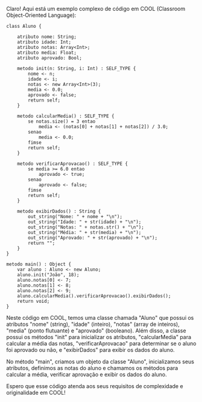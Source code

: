 Claro! Aqui está um exemplo complexo de código em COOL (Classroom Object-Oriented Language):

```cool
class Aluno {

    atributo nome: String;
    atributo idade: Int;
    atributo notas: Array<Int>;
    atributo media: Float;
    atributo aprovado: Bool;

    metodo init(n: String, i: Int) : SELF_TYPE {
        nome <- n;
        idade <- i;
        notas <- new Array<Int>(3);
        media <- 0.0;
        aprovado <- false;
        return self;
    }

    metodo calcularMedia() : SELF_TYPE {
        se notas.size() = 3 entao
            media <- (notas[0] + notas[1] + notas[2]) / 3.0;
        senao
            media <- 0.0;
        fimse
        return self;
    }

    metodo verificarAprovacao() : SELF_TYPE {
        se media >= 6.0 entao
            aprovado <- true;
        senao
            aprovado <- false;
        fimse
        return self;
    }

    metodo exibirDados() : String {
        out_string("Nome: " + nome + "\n");
        out_string("Idade: " + str(idade) + "\n");
        out_string("Notas: " + notas.str() + "\n");
        out_string("Média: " + str(media) + "\n");
        out_string("Aprovado: " + str(aprovado) + "\n");
        return "";
    }
}

metodo main() : Object {
    var aluno : Aluno <- new Aluno;
    aluno.init("João", 18);
    aluno.notas[0] <- 7;
    aluno.notas[1] <- 8;
    aluno.notas[2] <- 9;
    aluno.calcularMedia().verificarAprovacao().exibirDados();
    return void;
}
```

Neste código em COOL, temos uma classe chamada "Aluno" que possui os atributos "nome" (string), "idade" (inteiro), "notas" (array de inteiros), "media" (ponto flutuante) e "aprovado" (booleano). Além disso, a classe possui os métodos "init" para inicializar os atributos, "calcularMedia" para calcular a média das notas, "verificarAprovacao" para determinar se o aluno foi aprovado ou não, e "exibirDados" para exibir os dados do aluno.

No método "main", criamos um objeto da classe "Aluno", inicializamos seus atributos, definimos as notas do aluno e chamamos os métodos para calcular a média, verificar aprovação e exibir os dados do aluno.

Espero que esse código atenda aos seus requisitos de complexidade e originalidade em COOL!